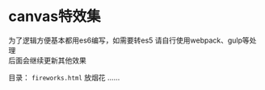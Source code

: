 # canvas特效集
为了逻辑方便基本都用es6编写，如需要转es5 请自行使用webpack、gulp等处理<br>
后面会继续更新其他效果

目录：
`fireworks.html` 放烟花
……